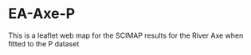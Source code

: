 # EA-Axe-P

This is a leaflet web map for the SCIMAP results for the River Axe when fitted to the P dataset 
